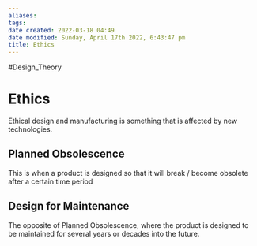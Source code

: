 ```yaml
---
aliases: 
tags: 
date created: 2022-03-18 04:49
date modified: Sunday, April 17th 2022, 6:43:47 pm
title: Ethics
---
```

#Design_Theory
# Ethics

Ethical design and manufacturing is something that is affected by new technologies.

## Planned Obsolescence

This is when a product is designed so that it will break / become obsolete after a certain time period

## Design for Maintenance

The opposite of Planned Obsolescence, where the product is designed to be maintained for several years or decades into the future.
